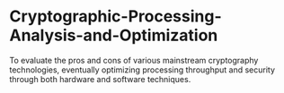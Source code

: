 # Cryptographic-Processing-Analysis-and-Optimization
To evaluate the pros and cons of various mainstream cryptography technologies, eventually optimizing processing throughput and security through both hardware and software techniques. 
